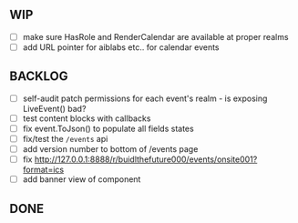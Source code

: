WIP
---
- [ ] make sure HasRole and RenderCalendar are available at proper realms
- [ ] add URL pointer for aiblabs etc..  for calendar events

BACKLOG
-------
- [ ] self-audit patch permissions for each event's realm - is exposing LiveEvent() bad?
- [ ] test content blocks with callbacks 
- [ ] fix event.ToJson() to populate all fields states
- [ ] fix/test the `/events` api
- [ ] add version number to bottom of /events page
- [ ] fix http://127.0.0.1:8888/r/buidlthefuture000/events/onsite001?format=ics
- [ ] add banner view of component
 
DONE
-----